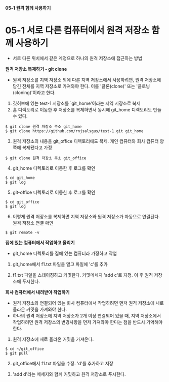 **05-1 원격 함께 사용하기**

# 05-1 서로 다른 컴퓨터에서 원격 저장소 함께 사용하기
- 서로 다른 위치에서 같은 계정으로 하나의 원격 저장소에 접근하는 방법

**원격 저장소 복제하기 - git clone**
- 원격 저장소를 지역 저장소 외에 다른 지역 저장소에서 사용하려면, 원격 저장소에 담긴 전체를 지역 저장소로 가져와야 한다. 이를 '클론(clone)' 또는 '클로닝(cloning)'이라고 한다.

1. 깃허브에 있는 test-1 저장소를 `git_home'이라는 지역 저장소로 복제
2. 홈 디렉토리로 이동한 후 저장소를 복제하면서 동시에 git_home 디렉토리도 만들 수 있다.
```
$ git clone 원격 저장소 주소 git_home
$ git clone https://github.com/rnjsalsgus/test-1.git git_home
```
3. 원격 저장소의 내용을 git_office 디렉토리에도 복제. 개인 컴퓨터와 회사 컴퓨터 양쪽에 복제됐다고 가정
```
$ git clone 원격 저장소 주소 git_office
```
4. git_home 디렉토리로 이동한 후 로그를 확인
```
$ cd git_home
$ git log
```
5. git-office 디렉토리로 이동한 후 로그를 확인
```
$ cd git_office
$ git log
```
6. 이렇게 원격 저장소를 복제하면 지역 저장소와 원격 저장소가 자동으로 연결된다. 원격 저장소 연결 확인
```
$ git remote -v
```

**집에 있는 컴퓨터에서 작업하고 올리기**
- git_home 디렉토리를 집에 있는 컴퓨터라 가정하고 작업

1. git_home에서 f1.txt 파일을 열고 파일에 'c'를 추가

2. f1.txt 파일을 스테이징하고 커밋한다. 커밋메세지 'add c'로 지정. 이 후 원격 저장소에 푸시한다.

**회사 컴퓨터에서 내려받아 작업하기**
- 원격 저장소와 연결되어 있는 회사 컴퓨터에서 작업하려면 먼저 원격 저장소에 새로 올라온 커밋을 가져와야 한다.
- 하나의 원격 저장소에 지역 저장소가 2개 이상 연결되어 있을 때, 지역 저장소에서 작업하려면 원격 저장소의 변경사항을 먼저 가져와야 한다는 점을 반드시 기억해야 한다.

1. 원격 저장소에 새로 올라온 커밋을 가져온다.
```
$ cd ~/git_office
$ git pull
```
2. git_office에서 f1.txt 파일을 수정. 'd'를 추가하고 저장

3. 'add d'라는 메세지와 함께 커밋하고 원격 저장소로 푸시한다.
